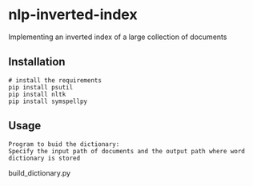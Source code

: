 # nlp-inverted-index
Implementing an inverted index of a large collection of documents


## Installation

```console
# install the requirements
pip install psutil
pip install nltk
pip install symspellpy
```

## Usage

```console
Program to buid the dictionary:
Specify the input path of documents and the output path where word dictionary is stored
```
build_dictionary.py
```
```
